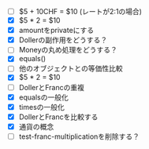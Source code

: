 - [ ] $5 + 10CHF = $10  (レートが2:1の場合)
- [x] $5 * 2 = $10
- [x] amountをprivateにする
- [x] Dollerの副作用をどうする？
- [ ] Moneyの丸め処理をどうする？
- [x] equals()
- [ ] 他のオブジェクトとの等価性比較
- [x] $5 * 2 = $10
- [ ] DollerとFrancの重複
- [x] equalsの一般化
- [x] timesの一般化
- [x] DollerとFrancを比較する
- [x] 通貨の概念
- [ ] test-franc-multiplicationを削除する？
